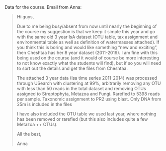 
Data for the course.
Email from Anna:

>Hi guys,
>
>Due to me being busy/absent from now until nearly the beginning of the course my suggestion is that we keep it simple this year and go with the same old 3 year IsA dataset (OTU table, tax assignment and environmental table as well as definition of watermasses attached). If you think this is boring and would like something “new and exciting”, then Cheshtaa has her 8 year dataset (2011-2019). I am fine with this being used on the course (and it would of course be more interesting to not know exactly what the students will find), but if so you will need to sort out the details and get the files from Cheshtaa.
>
>The attached 3 year data (Isa time series 2011-2014) was processed through USearch with clustering at 99%, arbitrarily removing any OTU with less than 50 reads in the total dataset and removing OTUs assigned to Streptophyta, Metazoa and Fungi. Rarefied to 5398 reads per sample. Taxonomic assignment to PR2 using blast. Only DNA from 25m is included in the files
>
>I have also included the OTU table we used last year, where nothing has been removed or rarefied (but this also includes quite a few Metazoa ++ OTUs).
>
>All the best,
>
>Anna
